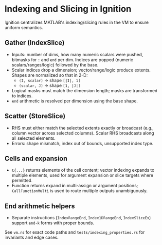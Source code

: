 # Indexing and Slicing in Ignition

Ignition centralizes MATLAB's indexing/slicing rules in the VM to ensure uniform semantics.

## Gather (IndexSlice)
- Inputs: number of dims, how many numeric scalars were pushed, bitmasks for `:` and `end` per dim. Indices are popped (numeric scalars/ranges/logic) followed by the base.
- Scalar indices drop a dimension; vector/range/logic produce extents. Shapes are normalized so that in 2-D:
  - `(I, scalar)` → shape `[|I|, 1]`
  - `(scalar, J)` → shape `[1, |J|]`
- Logical masks must match the dimension length; masks are transformed to indices.
- `end` arithmetic is resolved per dimension using the base shape.

## Scatter (StoreSlice)
- RHS must either match the selected extents exactly or broadcast (e.g., column vector across selected columns). Scalar RHS broadcasts along all selected elements.
- Errors: shape mismatch, index out of bounds, unsupported index type.

## Cells and expansion
- `C{...}` returns elements of the cell content; vector indexing expands to multiple elements, used for argument expansion or slice targets where permitted.
- Function returns expand in multi-assign or argument positions; `CallFunctionMulti` is used to route multiple outputs unambiguously.

## End arithmetic helpers
- Separate instructions (`IndexRangeEnd`, `Index1DRangeEnd`, `IndexSliceEx`) support `end-k` forms with proper bounds.

See `vm.rs` for exact code paths and `tests/indexing_properties.rs` for invariants and edge cases.
